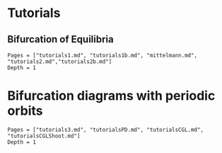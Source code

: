 # Tutorials

## Bifurcation of Equilibria
```@contents
Pages = ["tutorials1.md", "tutorials1b.md", "mittelmann.md", "tutorials2.md","tutorials2b.md"]
Depth = 1
```

# Bifurcation diagrams with periodic orbits
```@contents
Pages = ["tutorials3.md", "tutorialsPD.md", "tutorialsCGL.md", "tutorialsCGLShoot.md"]
Depth = 1
```